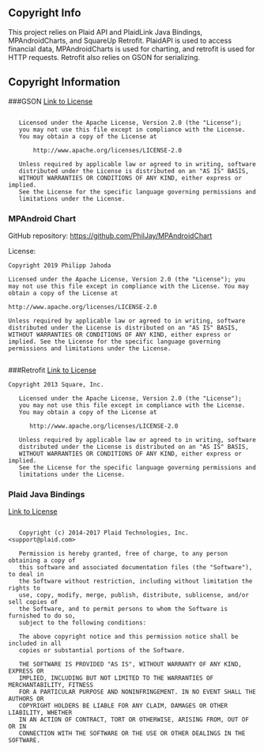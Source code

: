 ## Copyright Info

This project relies on Plaid API and PlaidLink Java Bindings, MPAndroidCharts, and SquareUp Retrofit.
PlaidAPI is used to access financial data, MPAndroidCharts is used for charting, and retrofit is used for HTTP requests.
Retrofit also relies on GSON for serializing.

## Copyright Information

###GSON
[Link to License](https://github.com/google/gson/blob/master/LICENSE)
```Copyright 2008 Google Inc.
   
   Licensed under the Apache License, Version 2.0 (the "License");
   you may not use this file except in compliance with the License.
   You may obtain a copy of the License at
   
       http://www.apache.org/licenses/LICENSE-2.0
   
   Unless required by applicable law or agreed to in writing, software
   distributed under the License is distributed on an "AS IS" BASIS,
   WITHOUT WARRANTIES OR CONDITIONS OF ANY KIND, either express or implied.
   See the License for the specific language governing permissions and
   limitations under the License.
```

### MPAndroid Chart
GitHub repository:
https://github.com/PhilJay/MPAndroidChart

License:
```
Copyright 2019 Philipp Jahoda

Licensed under the Apache License, Version 2.0 (the "License"); you may not use this file except in compliance with the License. You may obtain a copy of the License at

http://www.apache.org/licenses/LICENSE-2.0

Unless required by applicable law or agreed to in writing, software distributed under the License is distributed on an "AS IS" BASIS, WITHOUT WARRANTIES OR CONDITIONS OF ANY KIND, either express or implied. See the License for the specific language governing permissions and limitations under the License.


```

###Retrofit
[Link to License](https://github.com/square/retrofit/blob/master/LICENSE.txt)
```
Copyright 2013 Square, Inc.
   
   Licensed under the Apache License, Version 2.0 (the "License");
   you may not use this file except in compliance with the License.
   You may obtain a copy of the License at
   
      http://www.apache.org/licenses/LICENSE-2.0
   
   Unless required by applicable law or agreed to in writing, software
   distributed under the License is distributed on an "AS IS" BASIS,
   WITHOUT WARRANTIES OR CONDITIONS OF ANY KIND, either express or implied.
   See the License for the specific language governing permissions and
   limitations under the License.
```


### Plaid Java Bindings
[Link to License](https://github.com/plaid/plaid-java/blob/master/LICENSE)
```The MIT License
   
   Copyright (c) 2014-2017 Plaid Technologies, Inc. <support@plaid.com>
   
   Permission is hereby granted, free of charge, to any person obtaining a copy of
   this software and associated documentation files (the "Software"), to deal in
   the Software without restriction, including without limitation the rights to
   use, copy, modify, merge, publish, distribute, sublicense, and/or sell copies of
   the Software, and to permit persons to whom the Software is furnished to do so,
   subject to the following conditions:
   
   The above copyright notice and this permission notice shall be included in all
   copies or substantial portions of the Software.
   
   THE SOFTWARE IS PROVIDED "AS IS", WITHOUT WARRANTY OF ANY KIND, EXPRESS OR
   IMPLIED, INCLUDING BUT NOT LIMITED TO THE WARRANTIES OF MERCHANTABILITY, FITNESS
   FOR A PARTICULAR PURPOSE AND NONINFRINGEMENT. IN NO EVENT SHALL THE AUTHORS OR
   COPYRIGHT HOLDERS BE LIABLE FOR ANY CLAIM, DAMAGES OR OTHER LIABILITY, WHETHER
   IN AN ACTION OF CONTRACT, TORT OR OTHERWISE, ARISING FROM, OUT OF OR IN
   CONNECTION WITH THE SOFTWARE OR THE USE OR OTHER DEALINGS IN THE SOFTWARE.
```

















